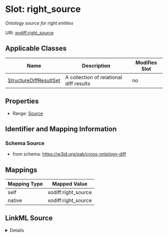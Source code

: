 

# Slot: right_source


_Ontology source for right entities_





URI: [xodiff:right_source](https://w3id.org/oak/cross-ontology-diff/right_source)



<!-- no inheritance hierarchy -->





## Applicable Classes

| Name | Description | Modifies Slot |
| --- | --- | --- |
| [StructureDiffResultSet](StructureDiffResultSet.md) | A collection of relational diff results |  no  |







## Properties

* Range: [Source](Source.md)





## Identifier and Mapping Information







### Schema Source


* from schema: https://w3id.org/oak/cross-ontology-diff




## Mappings

| Mapping Type | Mapped Value |
| ---  | ---  |
| self | xodiff:right_source |
| native | xodiff:right_source |




## LinkML Source

<details>
```yaml
name: right_source
description: Ontology source for right entities
from_schema: https://w3id.org/oak/cross-ontology-diff
rank: 1000
alias: right_source
owner: StructureDiffResultSet
domain_of:
- StructureDiffResultSet
range: Source

```
</details>